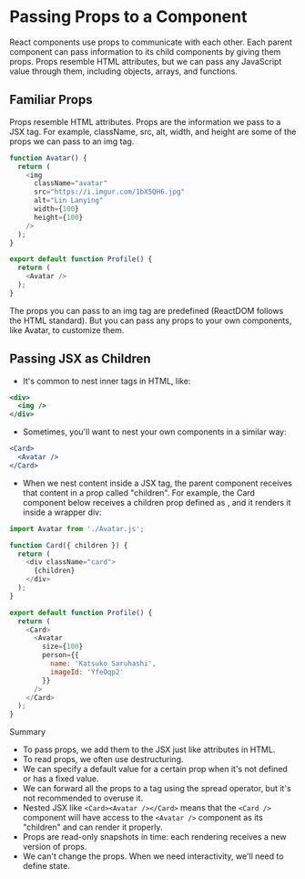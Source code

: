 # Passing Props to a Component

React components use props to communicate with each other. Each parent component can pass information to its child components by giving them props. Props resemble HTML attributes, but we can pass any JavaScript value through them, including objects, arrays, and functions.

## Familiar Props

Props resemble HTML attributes. Props are the information we pass to a JSX tag. For example, className, src, alt, width, and height are some of the props we can pass to an img tag.

```javascript
function Avatar() {
  return (
    <img
      className="avatar"
      src="https://i.imgur.com/1bX5QH6.jpg"
      alt="Lin Lanying"
      width={100}
      height={100}
    />
  );
}

export default function Profile() {
  return (
    <Avatar />
  );
}
```

The props you can pass to an img tag are predefined (ReactDOM follows the HTML standard). But you can pass any props to your own components, like Avatar, to customize them.

## Passing JSX as Children

- It's common to nest inner tags in HTML, like:
```jsx
<div>
  <img />
</div>
```

- Sometimes, you'll want to nest your own components in a similar way:
```jsx
<Card>
  <Avatar />
</Card>
```
- When we nest content inside a JSX tag, the parent component receives that content in a prop called "children". For example, the Card component below receives a children prop defined as <Avatar />, and it renders it inside a wrapper div:

```javascript
import Avatar from './Avatar.js';

function Card({ children }) {
  return (
    <div className="card">
      {children}
    </div>
  );
}

export default function Profile() {
  return (
    <Card>
      <Avatar
        size={100}
        person={{ 
          name: 'Katsuko Saruhashi',
          imageId: 'YfeOqp2'
        }}
      />
    </Card>
  );
}
```

Summary

- To pass props, we add them to the JSX just like attributes in HTML.
- To read props, we often use destructuring.
- We can specify a default value for a certain prop when it's not defined or has a fixed value.
- We can forward all the props to a tag using the spread operator, but it's not recommended to overuse it.
- Nested JSX like `<Card><Avatar /></Card>` means that the `<Card />` component will have access to the `<Avatar />` component as its "children" and can render it properly.
- Props are read-only snapshots in time: each rendering receives a new version of props.
- We can't change the props. When we need interactivity, we'll need to define state.